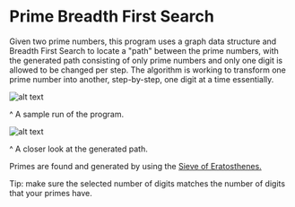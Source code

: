 # Prime Breadth First Search
Given two prime numbers, this program uses a graph data structure and Breadth First Search to locate a "path"
between the prime numbers, with the generated path consisting of only prime numbers and only one digit is allowed to be changed per step.
The algorithm is working to transform one prime number into another, step-by-step, one digit at a time essentially.

![alt text](https://i.imgur.com/WdTbAxH.png?1)

^ A sample run of the program.


![alt text](https://i.imgur.com/VfDbLKA.png)

^ A closer look at the generated path.

Primes are found and generated by using the [Sieve of Eratosthenes.](https://en.wikipedia.org/wiki/Sieve_of_Eratosthenes)

Tip: make sure the selected number of digits matches the number of digits that your primes have.
